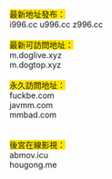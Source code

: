 <p>
	<span style="background-color:#FFE500;">最新地址發布：</span><br />
i996.cc u996.cc z996.cc<br />
<br />
<span style="background-color:#FFE500;">最新可訪問地址：</span><br />
m.doglive.xyz
<br />
m.dogtop.xyz
<br /><br />
<span style="background-color:#FFE500;">永久訪問地址：</span><br />
fuckbe.com<br />
javmm.com<br />
mmbad.com<br />
<br /><br />
<span style="background-color:#FFE500;">後宮在線影視：</span><br />
abmov.icu<br />
hougong.me
</p>
<p>
	<br />
<br />
</p>
